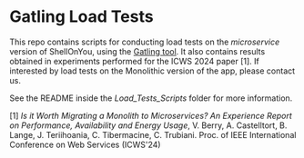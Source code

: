
# Gatling Load Tests

This repo contains scripts for conducting load tests on the *microservice* version of ShellOnYou, using the [Gatling tool](https://github.com/gatling/gatling?tab=readme-ov-file). It also contains results obtained in experiments performed for the ICWS 2024 paper [1]. If interested by load tests on the Monolithic version of the app, please contact us.

See the README inside the *Load_Tests_Scripts* folder for more information.

[1] *Is it Worth Migrating a Monolith to Microservices? An Experience Report on Performance, Availability and Energy Usage*, V. Berry, A. Castelltort, B. Lange, J. Teriihoania, C. Tibermacine, C. Trubiani. Proc. of IEEE International Conference on Web Services (ICWS'24)






